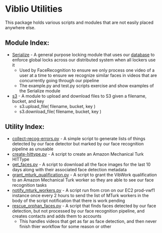 Viblio Utilities
================

This package holds various scripts and modules that are not easily
placed anywhere else.

Module Index:
-------------

* [Serialize](https://github.com/viblio/video_processor/wiki/Global-serialize-module) - A general purpose locking module that uses our [database](../../schema/README.md) to enforce global locks across our distributed system when all lockers use it
  * Used by FaceRecognition to ensure we only process one video of a user at a time to ensure we recognize similar faces in videos that are concurrently going through our pipeline
  * The example.py and test.py scripts exercise and show examples of the Serialize module
* [s3](s3.py) - A module to upload and download files to S3 given a filename, bucket, and key
  * s3.upload_file( filename, bucket, key )
  * s3.download_file( filename, bucket, key )

Utility Index:
--------------

* [collect-recog-errors.py](collect-recog-errors.py) - A simple script to generate lists of things detected by our face detector but marked by our face recognition pipeline as unusable
* [create-hittype.py](create-hittype.py) - A script to create an Amazon Mechanical Turk HITType
* [get_faces.py](get_faces.py) - A script to download all the face images for the last 10 days along with their associated face detection metadata
* [grant_mturk_qualification.py](grant_mturk_qualification.py) - A script to grant the VibWork qualification to an Amazon Mechanical Turk worker so they are able to see our face recognition tasks
* [notify_mturk_workers.py](notify_mturk_workers.py) - A script run from cron on our EC2 prod-vwf1 instance once every 2 hours to send the list of MTurk workers in the body of the script notification that there is work pending
* [rescue_orphan_faces.py](rescue_orphan_faces.py) - A script that finds faces detected by our face detection, but not processed by our face recognition pipeline, and creates contacts and adds them to accounts
  * This handles videos that get as far as face detection, and then never finish thier workflow for some reason or other

